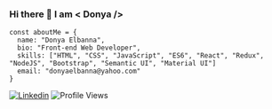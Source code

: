 ### Hi there 👋 I am < Donya />

``` JS
const aboutMe = {
  name: "Donya Elbanna",
  bio: "Front-end Web Developer",
  skills: ["HTML", "CSS", "JavaScript", "ES6", "React", "Redux", "NodeJS", "Bootstrap", "Semantic UI", "Material UI"]
  email: "donyaelbanna@yahoo.com"
}
```

[![Linkedin](https://img.shields.io/badge/LinkedIn-0077B5?style=flat&logo=linkedin&logoColor=white)](https://www.linkedin.com/in/donya-elbanna/)
![Profile Views](https://visitor-badge.laobi.icu/badge?page_id=DonyaElbanna)

<!--
**DonyaElbanna/DonyaElbanna** is a ✨ _special_ ✨ repository because its `README.md` (this file) appears on your GitHub profile.

Here are some ideas to get you started:

- 🔭 I’m currently working on ...
- 🌱 I’m currently learning ...
- 👯 I’m looking to collaborate on ...
- 🤔 I’m looking for help with ...
- 💬 Ask me about ...
- 📫 How to reach me: ...
- 😄 Pronouns: ...
- ⚡ Fun fact: ...
-->
